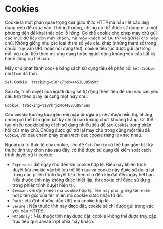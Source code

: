 # Cookies 

Cookie là một phần quan trọng của giao thức HTTP mà hầu hết các ứng dụng web đều dựa vào. Thông thường, chúng có thể được sử dụng như một phương tiện để khai thác các lỗ hổng. Cơ chế cookie cho phép máy chủ gửi các mục dữ liệu đến máy khách, mà máy khách sẽ lưu trữ và gửi lại cho máy chủ. Không giống như các loại tham số yêu cầu khác (những tham số trong chuỗi truy vấn URL hoặc nội dung thư), cookie tiếp tục được gửi lại trong mỗi yêu cầu tiếp theo mà ứng dụng hoặc người dùng không yêu cầu bất kỳ hành động cụ thể nào.

Máy chủ phát hành cookie bằng cách sử dụng tiêu đề phản hồi `Set-Cookie`, như bạn đã thấy:
```HTTPS
Set-Cookie: tracking=tI8rk7joMx44S2Uu85nSWc
```

Sau đó, trình duyệt của người dùng sẽ tự động thêm tiêu đề sau vào các yêu cầu tiếp theo quay lại cùng một máy chủ:
```HTTPS
Cookie: tracking=tI8rk7joMx44S2Uu85nSWc
```

Các cookie thường bao gồm một cặp tên/giá trị, như được hiển thị, nhưng chúng có thể bao gồm bất kỳ chuỗi nào không chứa khoảng trắng. Có thể tạo nhiều cookie bằng cách sử dụng nhiều tiêu đề `Set-Cookie` trong phản hồi của máy chủ. Chúng được gửi trở lại máy chủ trong cùng một tiêu đề `Cookie`, với dấu chấm phẩy phân tách các cookie riêng lẻ khác nhau.

Ngoài giá trị thực tế của cookie, tiêu đề `Set-Cookie` có thể bao gồm bất kỳ thuộc tính tùy chọn nào sau đây, có thể được sử dụng để kiểm soát cách trình duyệt xử lý cookie:
- `Exprises` : đặt ngày cho đến khi cookie hợp lệ. Điều này khiến trình duyệt lưu cookie vào bộ lưu trữ liên tục và cookie này được sử dụng lại trong các phiên trình duyệt tiếp theo cho đến khi đạt đến ngày hết hạn. Nếu thuộc tính này không được thiết lập, thì cookie chỉ được sử dụng trong phiên trình duyệt hiện tại.
- `Domain` : chỉ định miền mà cookie hợp lệ. Tên này phải giống tên miền hoặc tên gốc của tên miền mà cookie được nhận từ đó.
- `Path` : chỉ định đường dẫn URL mà cookie hợp lệ.
- `Secure` : Nếu thuộc tính này được đặt, cookie sẽ chỉ được gửi trong các yêu cầu HTTPS.
- `HttpOnly` : Nếu thuộc tính này được đặt, cookie không thể được truy cập trực tiếp qua JavaScript phía máy khách.